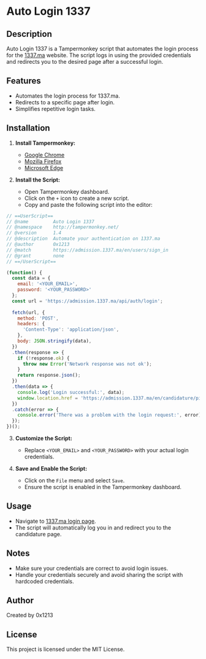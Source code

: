 # Auto Login 1337

## Description
Auto Login 1337 is a Tampermonkey script that automates the login process for the [1337.ma](https://admission.1337.ma/en/users/sign_in) website. The script logs in using the provided credentials and redirects you to the desired page after a successful login.

## Features
- Automates the login process for 1337.ma.
- Redirects to a specific page after login.
- Simplifies repetitive login tasks.

## Installation
1. **Install Tampermonkey:**
   - [Google Chrome](https://chrome.google.com/webstore/detail/tampermonkey/dhdgffkkebhmkfjojejmpbldmpobfkfo)
   - [Mozilla Firefox](https://addons.mozilla.org/en-US/firefox/addon/tampermonkey/)
   - [Microsoft Edge](https://www.microsoft.com/store/apps/9NBLGGH5162S)

2. **Install the Script:**
   - Open Tampermonkey dashboard.
   - Click on the `+` icon to create a new script.
   - Copy and paste the following script into the editor:

```javascript
// ==UserScript==
// @name         Auto Login 1337
// @namespace    http://tampermonkey.net/
// @version      1.4
// @description  Automate your authentication on 1337.ma
// @author       0x1213
// @match        https://admission.1337.ma/en/users/sign_in
// @grant        none
// ==/UserScript==

(function() {
  const data = {
    email: '<YOUR_EMAIL>',
    password: '<YOUR_PASSWORD>'
  };
  const url = 'https://admission.1337.ma/api/auth/login';
  
  fetch(url, {
    method: 'POST',
    headers: {
      'Content-Type': 'application/json',
    },
    body: JSON.stringify(data),
  })
  .then(response => {
    if (!response.ok) {
      throw new Error('Network response was not ok');
    }
    return response.json();
  })
  .then(data => {
    console.log('Login successful:', data);
    window.location.href = 'https://admission.1337.ma/en/candidature/piscine';
  })
  .catch(error => {
    console.error('There was a problem with the login request:', error);
  });
})();
```

3. **Customize the Script:**
   - Replace `<YOUR_EMAIL>` and `<YOUR_PASSWORD>` with your actual login credentials.

4. **Save and Enable the Script:**
   - Click on the `File` menu and select `Save`.
   - Ensure the script is enabled in the Tampermonkey dashboard.

## Usage
- Navigate to [1337.ma login page](https://admission.1337.ma/en/users/sign_in).
- The script will automatically log you in and redirect you to the candidature page.

## Notes
- Make sure your credentials are correct to avoid login issues.
- Handle your credentials securely and avoid sharing the script with hardcoded credentials.

## Author
Created by 0x1213

## License
This project is licensed under the MIT License.
